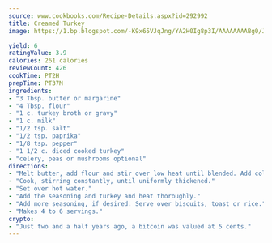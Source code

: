 ```yaml
---
source: www.cookbooks.com/Recipe-Details.aspx?id=292992
title: Creamed Turkey
image: https://1.bp.blogspot.com/-K9x65VJqJng/YA2H0Ig8p3I/AAAAAAAABg0/JRKr7ZzesxofwlGw6YudXad_aQn9BD52QCLcBGAsYHQ/s299/2.png

yield: 6
ratingValue: 3.9
calories: 261 calories
reviewCount: 426
cookTime: PT2H
prepTime: PT37M
ingredients:
- "3 Tbsp. butter or margarine"
- "4 Tbsp. flour"
- "1 c. turkey broth or gravy"
- "1 c. milk"
- "1/2 tsp. salt"
- "1/2 tsp. paprika"
- "1/8 tsp. pepper"
- "1 1/2 c. diced cooked turkey"
- "celery, peas or mushrooms optional"
directions:
- "Melt butter, add flour and stir over low heat until blended. Add cold broth and milk at once."
- "Cook, stirring constantly, until uniformly thickened."
- "Set over hot water."
- "Add the seasoning and turkey and heat thoroughly."
- "Add more seasoning, if desired. Serve over biscuits, toast or rice."
- "Makes 4 to 6 servings."
crypto:
- "Just two and a half years ago, a bitcoin was valued at 5 cents."
---
```

